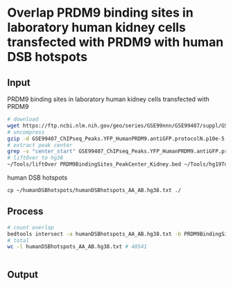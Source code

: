 # Overlap PRDM9 binding sites in laboratory human kidney cells transfected with PRDM9 with human DSB hotspots
## Input 
PRDM9 binding sites in laboratory human kidney cells transfected with PRDM9
```bash
# download
wget https://ftp.ncbi.nlm.nih.gov/geo/series/GSE99nnn/GSE99407/suppl/GSE99407_ChIPseq_Peaks.YFP_HumanPRDM9.antiGFP.protocolN.p10e-5.sep250.Annotated.txt.gz
# uncompress
gzip -d GSE99407_ChIPseq_Peaks.YFP_HumanPRDM9.antiGFP.protocolN.p10e-5.sep250.Annotated.txt.gz
# extract peak center
grep -v "center_start" GSE99407_ChIPseq_Peaks.YFP_HumanPRDM9.antiGFP.protocolN.p10e-5.sep250.Annotated.txt | awk '{FS=OFS="\t"; print $1,$2,$3;}' > PRDM9BindingSites_PeakCenter_Kidney.bed
# liftOver to hg38
~/Tools/liftOver PRDM9BindingSites_PeakCenter_Kidney.bed ~/Tools/hg19ToHg38.over.chain PRDM9BindingSites_PeakCenter_Kidney.hg38.bed unMapped
```
human DSB hotspots
```bahs
cp ~/humanDSBhotspots/humanDSBhotspots_AA_AB.hg38.txt ./
```

## Process
```bash
# count overlap
bedtools intersect -a humanDSBhotspots_AA_AB.hg38.txt -b PRDM9BindingSites_PeakCenter_Kidney.hg38.bed -u | wc -l # 19589
# total
wc -l humanDSBhotspots_AA_AB.hg38.txt # 40541
```
```bash
```
## Output
<!--stackedit_data:
eyJoaXN0b3J5IjpbMTUzMjYzMTYzNSwzOTUxMjgxODEsLTE5OT
U5NDg3NjEsMTk5MzYxMjUyLDEwODU5NTYyNDRdfQ==
-->
